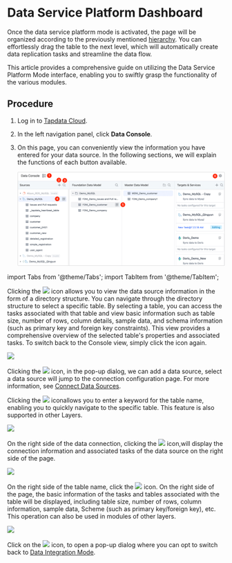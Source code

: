 # Data Service Platform Dashboard

Once the data service platform mode is activated, the page will be organized according to the previously mentioned [hierarchy](enable-real-time-data-hub.md). You can effortlessly drag the table to the next level, which will automatically create data replication tasks and streamline the data flow.

This article provides a comprehensive guide on utilizing the Data Service Platform Mode interface, enabling you to swiftly grasp the functionality of the various modules.

## Procedure

1. Log in to [Tapdata Cloud](https://cloud.tapdata.io/).

2. In the left navigation panel, click **Data Console**.

3. On this page, you can conveniently view the information you have entered for your data source. In the following sections, we will explain the functions of each button available.

   ![Data Integration Mode Interface](../../images/daas_dashboard.png)

import Tabs from '@theme/Tabs';
import TabItem from '@theme/TabItem';

<Tabs className="unique-tabs">
    <TabItem value="5" label="① Switch View Model" default>

   <p>Clicking the <img src='/img/switch_icon.png'></img> icon allows you to view the data source information in the form of a directory structure. You can navigate through the directory structure to select a specific table. By selecting a table, you can access the tasks associated with that table and view basic information such as table size, number of rows, column details, sample data, and schema information (such as primary key and foreign key constraints). This view provides a comprehensive overview of the selected table's properties and associated tasks. To switch back to the Console view, simply click the icon again. </p>
   <img src='/img/data_category_view_en.png'></img>
   <p></p>
   </TabItem>
   <TabItem value="1" label="② Add Data Sources">
    <p>Clicking the <img src='/img/add_icon.png'></img> icon, in the pop-up dialog, we can add a data source, select a data source will jump to the connection configuration page. For more information, see <a href="../../../prerequisites">Connect Data Sources</a>. </p>
   </TabItem>
   <TabItem value="2" label="③ Search Tables">

   <p>Clicking the <img src='/img/search_icon.png'></img> iconallows you to enter a keyword for the table name, enabling you to quickly navigate to the specific table. This feature is also supported in other Layers. </p>
   <img src='/img/daas_search_table_en.png'></img>
   </TabItem>
   <TabItem value="3" label="④ Data Source Detail">

   <p>On the right side of the data connection, clicking the <img src='/img/detail_icon.png'></img> icon,will display the connection information and associated tasks of the data source on the right side of the page. </p>
   <img src='/img/data_source_detail_en.png'></img>
   </TabItem>
   <TabItem value="4" label="⑤ Table Detail">

   <p>On the right side of the table name, click the <img src='/img/detail_icon.png'></img> icon. On the right side of the page, the basic information of the tasks and tables associated with the table will be displayed, including table size, number of rows, column information, sample data, Scheme (such as primary key/foreign key), etc. This operation can also be used in modules of other layers. </p>
   <img src='/img/cache_table_detail_en.png'></img>
   </TabItem>
   <TabItem value="6" label="⑥ Switch Model">

   <p>Click on the <img src='/img/setting_icon.png'></img> icon, to open a pop-up dialog where you can opt to switch back to <a href="../etl-mode/">Data Integration Mode</a>. </p>
</TabItem>
</Tabs>